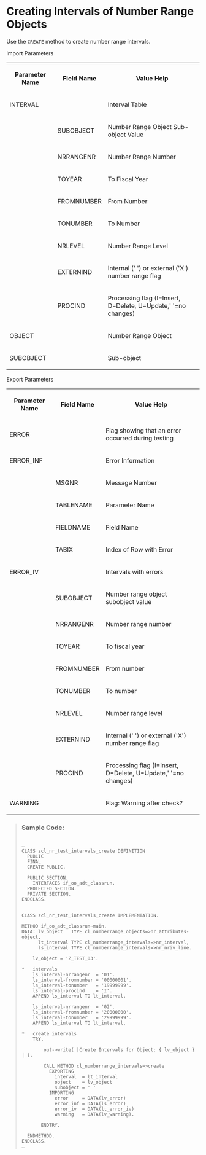 <!-- loiodd0076e454e74034bd862d867e153bd5 -->

# Creating Intervals of Number Range Objects

Use the `CREATE` method to create number range intervals.

<a name="loiodd0076e454e74034bd862d867e153bd5__table_sgd_22f_gjb"/>Import Parameters


<table>
<tr>
<th>

Parameter Name



</th>
<th>

Field Name



</th>
<th>

Value Help



</th>
</tr>
<tr>
<td>

INTERVAL



</td>
<td>

 



</td>
<td>

Interval Table



</td>
</tr>
<tr>
<td>

 



</td>
<td>

SUBOBJECT



</td>
<td>

Number Range Object Sub-object Value



</td>
</tr>
<tr>
<td>

 



</td>
<td>

NRRANGENR



</td>
<td>

Number Range Number



</td>
</tr>
<tr>
<td>

 



</td>
<td>

TOYEAR



</td>
<td>

To Fiscal Year



</td>
</tr>
<tr>
<td>

 



</td>
<td>

FROMNUMBER



</td>
<td>

From Number



</td>
</tr>
<tr>
<td>

 



</td>
<td>

TONUMBER



</td>
<td>

To Number



</td>
</tr>
<tr>
<td>

 



</td>
<td>

NRLEVEL



</td>
<td>

Number Range Level



</td>
</tr>
<tr>
<td>

 



</td>
<td>

EXTERNIND



</td>
<td>

Internal \(' '\) or external \('X'\) number range flag



</td>
</tr>
<tr>
<td>

 



</td>
<td>

PROCIND



</td>
<td>

Processing flag \(I=Insert, D=Delete, U=Update,' '=no changes\)



</td>
</tr>
<tr>
<td>

OBJECT



</td>
<td>

 



</td>
<td>

Number Range Object



</td>
</tr>
<tr>
<td>

SUBOBJECT



</td>
<td>

 



</td>
<td>

Sub-object



</td>
</tr>
</table>

<a name="loiodd0076e454e74034bd862d867e153bd5__table_utn_x2f_gjb"/>Export Parameters


<table>
<tr>
<th>

Parameter Name



</th>
<th>

Field Name



</th>
<th>

Value Help



</th>
</tr>
<tr>
<td>

ERROR



</td>
<td>

 



</td>
<td>

Flag showing that an error occurred during testing



</td>
</tr>
<tr>
<td>

ERROR\_INF



</td>
<td>

 



</td>
<td>

Error Information



</td>
</tr>
<tr>
<td>

 



</td>
<td>

MSGNR



</td>
<td>

Message Number



</td>
</tr>
<tr>
<td>

 



</td>
<td>

TABLENAME



</td>
<td>

Parameter Name



</td>
</tr>
<tr>
<td>

 



</td>
<td>

FIELDNAME



</td>
<td>

Field Name



</td>
</tr>
<tr>
<td>

 



</td>
<td>

TABIX



</td>
<td>

Index of Row with Error



</td>
</tr>
<tr>
<td>

ERROR\_IV



</td>
<td>

 



</td>
<td>

Intervals with errors



</td>
</tr>
<tr>
<td>

 



</td>
<td>

SUBOBJECT



</td>
<td>

Number range object subobject value



</td>
</tr>
<tr>
<td>

 



</td>
<td>

NRRANGENR



</td>
<td>

Number range number



</td>
</tr>
<tr>
<td>

 



</td>
<td>

TOYEAR



</td>
<td>

To fiscal year



</td>
</tr>
<tr>
<td>

 



</td>
<td>

FROMNUMBER



</td>
<td>

From number



</td>
</tr>
<tr>
<td>

 



</td>
<td>

TONUMBER



</td>
<td>

To number



</td>
</tr>
<tr>
<td>

 



</td>
<td>

NRLEVEL



</td>
<td>

Number range level



</td>
</tr>
<tr>
<td>

 



</td>
<td>

EXTERNIND



</td>
<td>

Internal \(' '\) or external \('X'\) number range flag



</td>
</tr>
<tr>
<td>

 



</td>
<td>

PROCIND



</td>
<td>

Processing flag \(I=Insert, D=Delete, U=Update,' '=no changes\)



</td>
</tr>
<tr>
<td>

WARNING



</td>
<td>

 



</td>
<td>

Flag: Warning after check?



</td>
</tr>
</table>

> ### Sample Code:  
> ```
> 
> …
> CLASS zcl_nr_test_intervals_create DEFINITION
>   PUBLIC
>   FINAL
>   CREATE PUBLIC.
> 
>   PUBLIC SECTION.
>     INTERFACES if_oo_adt_classrun.
>   PROTECTED SECTION.
>   PRIVATE SECTION.
> ENDCLASS.
> 
> 
> CLASS zcl_nr_test_intervals_create IMPLEMENTATION.
> 
> METHOD if_oo_adt_classrun~main.
> DATA: lv_object   TYPE cl_numberrange_objects=>nr_attributes-object,
>       lt_interval TYPE cl_numberrange_intervals=>nr_interval,
>       ls_interval TYPE cl_numberrange_intervals=>nr_nriv_line.
> 
>     lv_object = 'Z_TEST_03'.
> 
> *   intervals
>     ls_interval-nrrangenr  = '01'.
>     ls_interval-fromnumber = '00000001'.
>     ls_interval-tonumber   = '19999999'.
>     ls_interval-procind    = 'I'.
>     APPEND ls_interval TO lt_interval.
> 
>     ls_interval-nrrangenr  = '02'.
>     ls_interval-fromnumber = '20000000'.
>     ls_interval-tonumber   = '29999999'.
>     APPEND ls_interval TO lt_interval.
> 
> *   create intervals
>     TRY.
> 
>         out->write( |Create Intervals for Object: { lv_object } | ).
> 
>         CALL METHOD cl_numberrange_intervals=>create
>           EXPORTING
>             interval  = lt_interval
>             object    = lv_object
>             subobject = ' '
>           IMPORTING
>             error     = DATA(lv_error)
>             error_inf = DATA(ls_error)
>             error_iv  = DATA(lt_error_iv)
>             warning   = DATA(lv_warning).
> 
>        ENDTRY.
> 
>   ENDMETHOD.
> ENDCLASS.    
> …
> 
> ```

